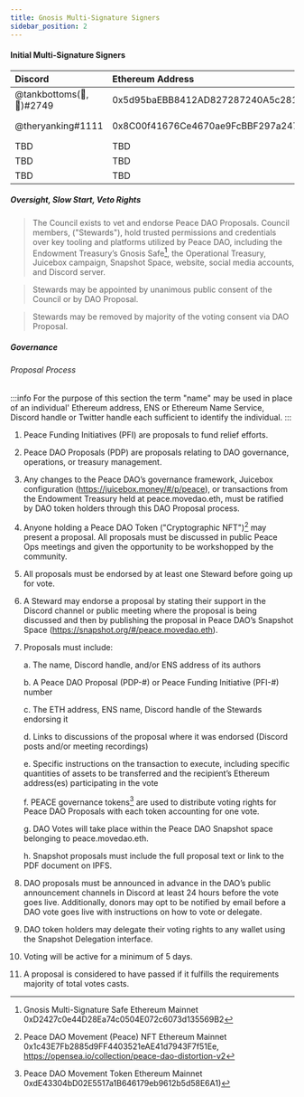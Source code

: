 ```yaml
---
title: Gnosis Multi-Signature Signers
sidebar_position: 2
---
```


#### Initial Multi-Signature Signers

| Discord                  | Ethereum Address                           | ENS              |
| :----------------------- | :----------------------------------------- | :--------------- |
| @tankbottoms(🎽,🍑)#2749 | 0x5d95baEBB8412AD827287240A5c281E3bB30d27E | tankbottoms.eth  |
| @theryanking#1111        | 0x8C00f41676Ce4670ae9FcBBF297a24736dc23cc3 | ryan-breslow.eth |
| TBD                      | TBD                                        | TBD              |
| TBD                      | TBD                                        | TBD              |
| TBD                      | TBD                                        | TBD              |

##### Oversight, Slow Start, Veto Rights

> The Council exists to vet and endorse Peace DAO Proposals. Council members, ("Stewards"), hold
> trusted permissions and credentials over key tooling and platforms utilized by Peace DAO, including the
> Endowment Treasury’s Gnosis Safe[^1], the Operational Treasury, Juicebox campaign, Snapshot Space, website,
> social media accounts, and Discord server.

> Stewards may be appointed by unanimous public consent of the Council or by DAO Proposal.

> Stewards may be removed by majority of the voting consent via DAO Proposal.

##### Governance

###### Proposal Process

:::info
For the purpose of this section the term "name" may be used in place of an individual' Ethereum address, ENS or Ethereum Name Service, Discord handle or Twitter handle each sufficient to identify the individual.
:::

1. Peace Funding Initiatives (PFI) are proposals to fund relief efforts.
2. Peace DAO Proposals (PDP) are proposals relating to DAO governance, operations, or treasury management.
3. Any changes to the Peace DAO’s governance framework, Juicebox configuration (https://juicebox.money/#/p/peace), or transactions from the Endowment Treasury held at peace.movedao.eth, must be ratified by DAO token holders through this DAO Proposal process.
4. Anyone holding a Peace DAO Token ("Cryptographic NFT")[^2] may present a proposal. All proposals must be discussed in public Peace Ops meetings and given the opportunity to be workshopped by the community.
5. All proposals must be endorsed by at least one Steward before going up for vote.
6. A Steward may endorse a proposal by stating their support in the Discord channel or public meeting where the proposal is being discussed and then by publishing the proposal in Peace DAO’s Snapshot Space (https://snapshot.org/#/peace.movedao.eth).
7. Proposals must include:

    a. The name, Discord handle, and/or ENS address of its authors

    b. A Peace DAO Proposal (PDP-#) or Peace Funding Initiative (PFI-#) number

    c. The ETH address, ENS name, Discord handle of the Stewards endorsing it

    d. Links to discussions of the proposal where it was endorsed (Discord posts and/or meeting recordings)

    e. Specific instructions on the transaction to execute, including specific quantities of assets to be transferred and the recipient’s Ethereum address(es) participating in the vote

    f. PEACE governance tokens[^3] are used to distribute voting rights for Peace DAO Proposals with each token accounting for one vote.

    g. DAO Votes will take place within the Peace DAO Snapshot space belonging to peace.movedao.eth.

    h. Snapshot proposals must include the full proposal text or link to the PDF document on IPFS.

8. DAO proposals must be announced in advance in the DAO’s public announcement channels in Discord at least 24 hours before the vote goes live. Additionally, donors may opt to be notified by email before a DAO vote goes live with instructions on how to vote or delegate.
9. DAO token holders may delegate their voting rights to any wallet using the Snapshot Delegation interface.
10. Voting will be active for a minimum of 5 days.
11. A proposal is considered to have passed if it fulfills the requirements majority of total votes casts.

[^1]: Gnosis Multi-Signature Safe Ethereum Mainnet 0xD2427c0e44D28Ea74c0504E072c6073d135569B2
[^2]: Peace DAO Movement (Peace) NFT Ethereum Mainnet 0x1c43E7Fb2885d9FF4403521eAE41d7943F7f51Ee, https://opensea.io/collection/peace-dao-distortion-v2
[^3]: Peace DAO Movement Token Ethereum Mainnet 0xdE43304bD02E5517a1B646179eb9612b5d58E6A1)
